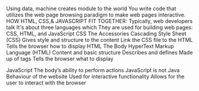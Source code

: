 Using data, machine creates module to the world
You write code that utilizes the web page browsing paradigm to make web pages interactive.
HOW HTML, CSS,& JAVASCRIPT FIT TOGETHER:
Typically, web developers talk It's about three languages which They are used for building web pages: CSS, HTML, and JavaScript
CSS
The Accessories
Cascading Style Sheet (CSS)
Gives style and structure to the content
Link the CSS file to the HTML
Tells the browser how to display
HTML
The Body
HyperText Markup Language (HTML)
Content and basic structure
Describes and defines
Made up of tags
Tells the browser what to display

JavaScript
The body’s ability to perform actions
JavaScript is not Java
Behaviour of the website
Used for interactive functionality
Allows for the user to interact with the browser